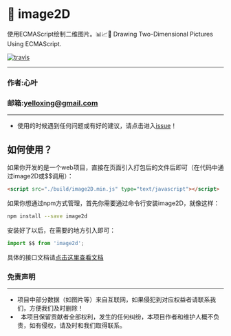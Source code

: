 # 🍇 image2D
使用ECMAScript绘制二维图片。📊📈🎉 Drawing Two-Dimensional Pictures Using ECMAScript.

[![travis](https://www.travis-ci.org/yelloxing/image2D.svg?branch=master)](https://www.travis-ci.org/yelloxing/image2D)

****
### 作者:心叶
### 邮箱:yelloxing@gmail.com
****

- 使用的时候遇到任何问题或有好的建议，请点击进入[issue](https://github.com/yelloxing/image2D/issues)！

如何使用？
--------------------------------------
如果你开发的是一个web项目，直接在页面引入打包后的文件后即可（在代码中通过image2D或$$调用）：

```html
<script src="./build/image2D.min.js" type="text/javascript"></script>
```

如果你想通过npm方式管理，首先你需要通过命令行安装image2D，就像这样：

```bash
npm install --save image2d
```

安装好了以后，在需要的地方引入即可：

```js
import $$ from 'image2d';
```

具体的接口文档请[点击这里查看文档](https://yelloxing.github.io/image2D/)

### 免责声明
------
*   项目中部分数据（如图片等）来自互联网，如果侵犯到对应权益者请联系我们，方便我们及时删除！
*   本项目保留贡献者全部权利，发生的任何纠纷，本项目作者和维护人概不负责，如有侵权，请及时和我们取得联系。
